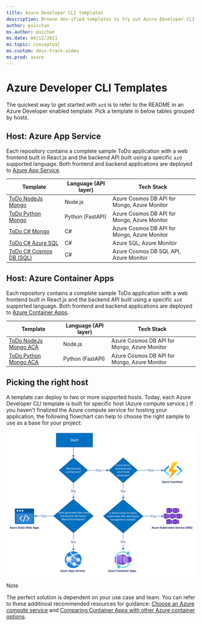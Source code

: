 ```yaml
---
title: Azure Developer CLI templates
description: Browse dev-ified templates to try out Azure Developer CLI using an Application template
author: puicchan
ms.author: puichan
ms.date: 04/12/2021
ms.topic: conceptual
ms.custom: devx-track-azdev
ms.prod: azure
---
```

# Azure Developer CLI Templates

The quickest way to get started with `azd` is to refer to the README in an Azure Developer enabled template. Pick a template in below tables grouped by hosts.

## Host: Azure App Service

Each repository contains a complete sample ToDo application with a web frontend built in React.js and the backend API built using a specific `azd` supported language. Both frontend and backend applications are deployed to [Azure App Service](/azure/app-service/).

| Template      | Language (API layer) | Tech Stack	 | 
| ----------- | ----------| ----------- | 
| [ToDo NodeJs Mongo](https://github.com/azure-samples/todo-nodejs-mongo) | Node.js | Azure Cosmos DB API for Mongo, Azure Monitor |  
| [ToDo Python Mongo](https://github.com/azure-samples/todo-python-mongo) | Python (FastAPI) | Azure Cosmos DB API for Mongo, Azure Monitor  |  
| [ToDo C# Mongo](https://github.com/Azure-Samples/todo-csharp-mongo) | C# | Azure Cosmos DB API for Mongo, Azure Monitor | 
| [ToDo C# Azure SQL](https://github.com/Azure-Samples/todo-csharp-sql) | C# | Azure SQL, Azure Monitor | 
| [ToDo C# Cosmos DB (SQL)](https://github.com/Azure-Samples/todo-csharp-cosmos-sql) | C# | Azure Cosmos DB SQL API, Azure Monitor | 

## Host: Azure Container Apps

Each repository contains a complete sample ToDo application with a web frontend built in React.js and the backend API built using a specific `azd` supported language. Both frontend and backend applications are deployed to [Azure Container Apps](/azure/container-apps/overview).

| Template      | Language (API layer) | Tech Stack	 | 
| ----------- | ----------| ----------- | 
| [ToDo NodeJs Mongo ACA](https://github.com/azure-samples/todo-nodejs-mongo-aca) | Node.js | Azure Cosmos DB API for Mongo, Azure Monitor |
| [ToDo Python Mongo ACA](https://github.com/azure-samples/todo-python-mongo-aca) | Python (FastAPI)|  Azure Cosmos DB API for Mongo, Azure Monitor |  


## Picking the right host

A template can deploy to two or more supported hosts. Today, each Azure Developer CLI template is built for specific host (Azure compute service.) If you haven't finalized the Azure compute service for hosting your application, the following flowchart can help to choose the right sample to use as a base for your project:

!["Host Decision Tree"](media/azure-dev-cli-templates/host-decision-tree.png)

> [!NOTE]
> The perfect solution is dependent on your use case and team. You can refer to these additinoal recommended resources for guidance: [Choose an Azure compute service](/azure/architecture/guide/technology-choices/compute-decision-tree) and [Comparing Container Apps with other Azure container options](https://docs.microsoft.com/en-us/azure/container-apps/compare-options).
